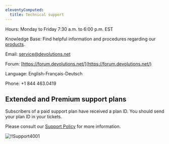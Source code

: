 ```yaml
---
eleventyComputed:
  title: Technical support
---
```

Hours: Monday to Friday 7:30 a.m. to 6:00 p.m. EST

Knowledge Base: Find helpful information and procedures regarding our [products](/rdm/mac/).

Email: [service@devolutions.net](mailto:service@devolutions.net)

Forum: [https://forum.devolutions.net/](https://forum.devolutions.net/)

Language: English-Français-Deutsch

Phone: +1 844 463.0419

## Extended and Premium support plans
Subscribers of a paid support plan have received a plan ID. You should send your plan ID in your tickets.

Please consult our [Support Policy](https://cdn.devolutions.net/documents/legal/eula/support-level-addendum-en.pdf) for more information.

![!!Support4001](https://cdnweb.devolutions.net/docs/docs_en_rdm_mac_Support4001.png)
